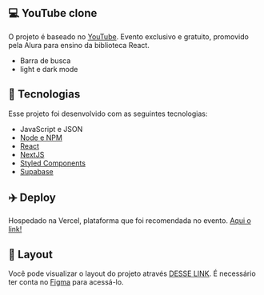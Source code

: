 ## 💻 YouTube clone

O projeto é baseado no [YouTube](https://www.youtube.com/). Evento exclusivo e gratuito, promovido pela Alura para ensino da biblioteca React.
- Barra de busca
- light e dark mode


## 🚀 Tecnologias
Esse projeto foi desenvolvido com as seguintes tecnologias:
- JavaScript e JSON
- [Node e NPM](https://nodejs.org/)
- [React](https://reactjs.org/)
- [NextJS](https://nextjs.org/)
- [Styled Components](https://styled-components.com/)
- [Supabase](https://supabase.com/)


## ✈️ Deploy

Hospedado na Vercel, plataforma que foi recomendada no evento. [Aqui o link!](https://youtube-react-psi.vercel.app/)
## 🔖 Layout
Você pode visualizar o layout do projeto através [DESSE LINK](https://www.figma.com/file/1acrju7CLwHkSh6e7xEk9h/Aluratube/duplicate). É necessário ter conta no [Figma](https://figma.com) para acessá-lo.